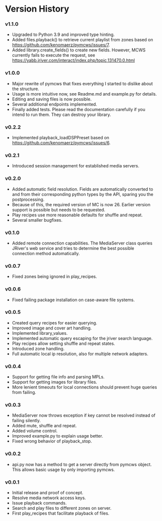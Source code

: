 # Version History

### v1.1.0
* Upgraded to Python 3.9 and improved type hinting.
* Added files.playback() to retrieve current playlist from zones based on https://github.com/kenomaerz/pymcws/issues/7.
* Added library.create_fields() to create new fields. However, MCWS currently fails to execute the request, see https://yabb.jriver.com/interact/index.php/topic,131470.0.html

### v1.0.0
* Major rewrite of pymcws that fixes everything I started to dislike about the structure.
* Usage is more intuitive now, see Readme.md and example.py for details.
* Editing and saving files is now possible.
* Several additional endpoints implemented.
* Finally added tests. Please read the documentation carefully if you intend to run them. They can destroy your library.

### v0.2.2
* Implemented playback_loadDSPPreset based on https://github.com/kenomaerz/pymcws/issues/6.

### v0.2.1
* Introduced session management for established media servers.

### v0.2.0
* Added automatic field resolution. Fields are automatically converted to and from their corresponding python types by the API, sparing you the postprocessing.
* Because of this, the required version of MC is now 26. Earlier version support is possible but needs to be requested.
* Play recipes use more reasonable defaults for shuffle and repeat.
* Several smaller bugfixes.


### v0.1.0
* Added remote connection capabilities. The MediaServer class queries JRiver's web service and tries to determine the best possible connection method automatically.

### v0.0.7
* Fixed zones being ignored in play_recipes.

### v0.0.6
* Fixed failing package installation on case-aware file systems.

### v0.0.5
* Created query recipes for easier querying.
* Improved image and cover art handling.
* Implemented library_values.
* Implemented automatic query escaping for the jriver search language.
* Play recipes allow  setting shuffle and repeat states.
* Introduced zone handling.
* Full automatic local ip resolution, also for multiple network adapters.

### v0.0.4
* Support for getting file info and parsing MPLs.
* Support for getting images for library files.
* More lenient timeouts for local connections should prevent huge queries from failing.

### v0.0.3
* MediaServer now throws exception if key cannot be resolved instead of failing silently.
* Added mute, shuffle and repeat.
* Added volume control.
* Improved example.py to explain usage better.
* Fixed wrong behavior of playback_stop.

### v0.0.2
* api.py now has a method to get a server directly from pymcws object. This allows basic usage by only importing pymcws.

### v0.0.1
* Initial release and proof of concept.
* Resolve media network access keys.
* Issue playback commands.
* Search and play files to different zones on server.
* First play_recipes that facilitate playback of files.
